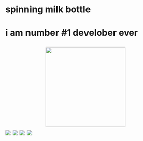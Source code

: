 <h1>spinning milk bottle<h1>
  <p>i am number #1 develober ever</p>
<div id="header" align="center">
  <img src="https://media.giphy.com/media/uio9233HD2tB7fsNb3/giphy.gif" width="250"/>
</div>
<img src="https://forthebadge.com/images/badges/built-with-swag.svg"> <img src="https://forthebadge.com/images/badges/powered-by-coffee.svg">
<img src="https://forthebadge.com/images/badges/makes-people-smile.svg"> <img src="https://forthebadge.com/images/badges/built-by-crips.svg">
